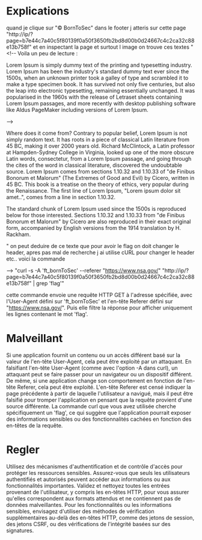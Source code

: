 # Explications
quand je clique sur "© BornToSec" dans le footer j atteris sur cette page "http://ip/?page=b7e44c7a40c5f80139f0a50f3650fb2bd8d00b0d24667c4c2ca32c88e13b758f" et en inspectant la page et surtout l image on trouve ces textes "<!--
Voila un peu de lecture :

Lorem Ipsum is simply dummy text of the printing and typesetting industry. Lorem Ipsum has been the industry's standard dummy text ever since the 1500s, when an unknown printer took a galley of type and scrambled it to make a type specimen book. It has survived not only five centuries, but also the leap into electronic typesetting, remaining essentially unchanged. It was popularised in the 1960s with the release of Letraset sheets containing Lorem Ipsum passages, and more recently with desktop publishing software like Aldus PageMaker including versions of Lorem Ipsum.


-->
<!--Fun right ?source: loem.Good bye  !!!!-->
<!--You must come from : "https://www.nsa.gov/".-->

Where does it come from?
Contrary to popular belief, Lorem Ipsum is not simply random text. It has roots in a piece of classical Latin literature from 45 BC, making it over 2000 years old. Richard McClintock, a Latin professor at Hampden-Sydney College in Virginia, looked up one of the more obscure Latin words, consectetur, from a Lorem Ipsum passage, and going through the cites of the word in classical literature, discovered the undoubtable source. Lorem Ipsum comes from sections 1.10.32 and 1.10.33 of "de Finibus Bonorum et Malorum" (The Extremes of Good and Evil) by Cicero, written in 45 BC. This book is a treatise on the theory of ethics, very popular during the Renaissance. The first line of Lorem Ipsum, "Lorem ipsum dolor sit amet..", comes from a line in section 1.10.32.

The standard chunk of Lorem Ipsum used since the 1500s is reproduced below for those interested. Sections 1.10.32 and 1.10.33 from "de Finibus Bonorum et Malorum" by Cicero are also reproduced in their exact original form, accompanied by English versions from the 1914 translation by H. Rackham.


<!--Let's use this browser : "ft_bornToSec". It will help you a lot.-->
"
on peut deduire de ce texte que pour avoir le flag on doit changer le header, apres pas mal de recherche j ai utilise cURL pour changer le header etc.. voici la commande 

--> "curl -s -A 'ft_bornToSec' --referer "https://www.nsa.gov/" "http://ip/?page=b7e44c7a40c5f80139f0a50f3650fb2bd8d00b0d24667c4c2ca32c88e13b758f" | grep 'flag'"

cette commande envoie une requête HTTP GET à l'adresse spécifiée, avec l'User-Agent défini sur 'ft_bornToSec' et l'en-tête Referer défini sur "https://www.nsa.gov/". Puis elle filtre la réponse pour afficher uniquement les lignes contenant le mot 'flag'.

# Malveillant
Si une application fournit un contenu ou un accès différent basé sur la valeur de l'en-tête User-Agent, cela peut être exploité par un attaquant. En falsifiant l'en-tête User-Agent (comme avec l'option -A dans curl), un attaquant peut se faire passer pour un navigateur ou un dispositif différent.
De même, si une application change son comportement en fonction de l'en-tête Referer, cela peut être exploité. L'en-tête Referer est censé indiquer la page précédente à partir de laquelle l'utilisateur a navigué, mais il peut être falsifié pour tromper l'application en pensant que la requête provient d'une source différente.
La commande curl que vous avez utilisée cherche spécifiquement un 'flag', ce qui suggère que l'application pourrait exposer des informations sensibles ou des fonctionnalités cachées en fonction des en-têtes de la requête.

# Regler
Utilisez des mécanismes d'authentification et de contrôle d'accès pour protéger les ressources sensibles. Assurez-vous que seuls les utilisateurs authentifiés et autorisés peuvent accéder aux informations ou aux fonctionnalités importantes.
Validez et nettoyez toutes les entrées provenant de l'utilisateur, y compris les en-têtes HTTP, pour vous assurer qu'elles correspondent aux formats attendus et ne contiennent pas de données malveillantes.
Pour les fonctionnalités ou les informations sensibles, envisagez d'utiliser des méthodes de vérification supplémentaires au-delà des en-têtes HTTP, comme des jetons de session, des jetons CSRF, ou des vérifications de l'intégrité basées sur des signatures.
